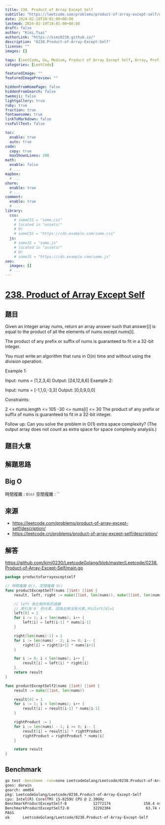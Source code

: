 ```yaml
---
title: 238. Product of Array Except Self
subtitle: "https://leetcode.com/problems/product-of-array-except-self/description/"
date: 2024-02-19T18:01:00+08:00
lastmod: 2024-02-19T18:01:00+08:00
draft: false
author: "Kimi.Tsai"
authorLink: "https://kimi0230.github.io/"
description: "0238.Product-of-Array-Except-Self"
license: ""
images: []

tags: [LeetCode, Go, Medium, Product of Array Except Self, Array, Prefix Sum, Blind75]
categories: [LeetCode]

featuredImage: ""
featuredImagePreview: ""

hiddenFromHomePage: false
hiddenFromSearch: false
twemoji: false
lightgallery: true
ruby: true
fraction: true
fontawesome: true
linkToMarkdown: false
rssFullText: false

toc:
  enable: true
  auto: true
code:
  copy: true
  maxShownLines: 200
math:
  enable: false
  # ...
mapbox:
  # ...
share:
  enable: true
  # ...
comment:
  enable: true
  # ...
library:
  css:
    # someCSS = "some.css"
    # located in "assets/"
    # Or
    # someCSS = "https://cdn.example.com/some.css"
  js:
    # someJS = "some.js"
    # located in "assets/"
    # Or
    # someJS = "https://cdn.example.com/some.js"
seo:
  images: []
  # ...
---
```

# [238. Product of Array Except Self](https://leetcode.com/problems/product-of-array-except-self/description/)

## 題目
Given an integer array nums, return an array answer such that answer[i] is equal to the product of all the elements of nums except nums[i].

The product of any prefix or suffix of nums is guaranteed to fit in a 32-bit integer.

You must write an algorithm that runs in O(n) time and without using the division operation.

 

Example 1:

Input: nums = [1,2,3,4]
Output: [24,12,8,6]
Example 2:

Input: nums = [-1,1,0,-3,3]
Output: [0,0,9,0,0]
 

Constraints:

2 <= nums.length <= 105
-30 <= nums[i] <= 30
The product of any prefix or suffix of nums is guaranteed to fit in a 32-bit integer.
 

Follow up: Can you solve the problem in O(1) extra space complexity? (The output array does not count as extra space for space complexity analysis.)
## 題目大意


## 解題思路

## Big O
時間複雜 : `O(n)`
空間複雜 : ``

## 來源
* https://leetcode.com/problems/product-of-array-except-self/description/
* https://leetcode.cn/problems/product-of-array-except-self/description/

## 解答
https://github.com/kimi0230/LeetcodeGolang/blob/master/Leetcode/0238.Product-of-Array-Except-Self/main.go

```go
package productofarrayexceptself

// 時間複雜 O(), 空間複雜 O()
func productExceptSelf(nums []int) []int {
	result, left, right := make([]int, len(nums)), make([]int, len(nums)), make([]int, len(nums))

	// left 為左側所有的成績
	// 索引為'0' 的元素, 因為左側沒有元素,所以left[0]=1
	left[0] = 1
	for i := 1; i < len(nums); i++ {
		left[i] = left[i-1] * nums[i-1]
	}

	right[len(nums)-1] = 1
	for i := len(nums) - 2; i >= 0; i-- {
		right[i] = right[i+1] * nums[i+1]
	}

	for i := 0; i < len(nums); i++ {
		result[i] = left[i] * right[i]
	}
	return result
}

func productExceptSelf2(nums []int) []int {
	result := make([]int, len(nums))

	result[0] = 1
	for i := 1; i < len(nums); i++ {
		result[i] = result[i-1] * nums[i-1]
	}

	rightProduct := 1
	for i := len(nums) - 1; i >= 0; i-- {
		result[i] = result[i] * rightProduct
		rightProduct = rightProduct * nums[i]
	}

	return result
}

```

##  Benchmark

```sh
go test -benchmem -run=none LeetcodeGolang/Leetcode/0238.Product-of-Array-Except-Self -bench=.
goos: darwin
goarch: amd64
pkg: LeetcodeGolang/Leetcode/0238.Product-of-Array-Except-Self
cpu: Intel(R) Core(TM) i5-8259U CPU @ 2.30GHz
BenchmarkProductExceptSelf-8            12772174               158.4 ns/op            96 B/op          3 allocs/op
BenchmarkProductExceptSelf2-8           32292304                63.74 ns/op           32 B/op          1 allocs/op
PASS
ok      LeetcodeGolang/Leetcode/0238.Product-of-Array-Except-Self       4.228s
```